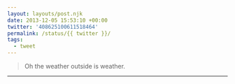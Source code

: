 ```yaml
---
layout: layouts/post.njk
date: 2013-12-05 15:53:10 +00:00
twitter: '408625100611518464'
permalink: /status/{{ twitter }}/
tags: 
  - tweet
---
```


> Oh the weather outside is weather.

---
